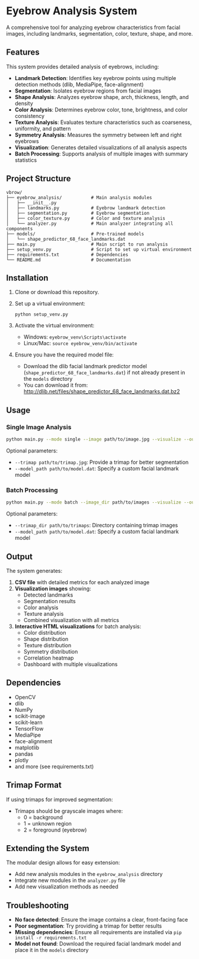 # Eyebrow Analysis System

A comprehensive tool for analyzing eyebrow characteristics from facial images, including landmarks, segmentation, color, texture, shape, and more.

## Features

This system provides detailed analysis of eyebrows, including:

- **Landmark Detection**: Identifies key eyebrow points using multiple detection methods (dlib, MediaPipe, face-alignment)
- **Segmentation**: Isolates eyebrow regions from facial images
- **Shape Analysis**: Analyzes eyebrow shape, arch, thickness, length, and density
- **Color Analysis**: Determines eyebrow color, tone, brightness, and color consistency
- **Texture Analysis**: Evaluates texture characteristics such as coarseness, uniformity, and pattern
- **Symmetry Analysis**: Measures the symmetry between left and right eyebrows
- **Visualization**: Generates detailed visualizations of all analysis aspects
- **Batch Processing**: Supports analysis of multiple images with summary statistics

## Project Structure

```
vbrow/
├── eyebrow_analysis/           # Main analysis modules
│   ├── __init__.py
│   ├── landmarks.py            # Eyebrow landmark detection
│   ├── segmentation.py         # Eyebrow segmentation
│   ├── color_texture.py        # Color and texture analysis
│   └── analyzer.py             # Main analyzer integrating all components
├── models/                     # Pre-trained models
│   └── shape_predictor_68_face_landmarks.dat
├── main.py                     # Main script to run analysis
├── setup_venv.py               # Script to set up virtual environment
├── requirements.txt            # Dependencies
└── README.md                   # Documentation
```

## Installation

1. Clone or download this repository.

2. Set up a virtual environment:
   ```
   python setup_venv.py
   ```

3. Activate the virtual environment:
   - Windows: `eyebrow_venv\Scripts\activate`
   - Linux/Mac: `source eyebrow_venv/bin/activate`

4. Ensure you have the required model file:
   - Download the dlib facial landmark predictor model (`shape_predictor_68_face_landmarks.dat`) if not already present in the `models` directory
   - You can download it from: http://dlib.net/files/shape_predictor_68_face_landmarks.dat.bz2

## Usage

### Single Image Analysis

```bash
python main.py --mode single --image path/to/image.jpg --visualize --output_dir results
```

Optional parameters:
- `--trimap path/to/trimap.jpg`: Provide a trimap for better segmentation
- `--model_path path/to/model.dat`: Specify a custom facial landmark model

### Batch Processing

```bash
python main.py --mode batch --image_dir path/to/images --visualize --output_dir results
```

Optional parameters:
- `--trimap_dir path/to/trimaps`: Directory containing trimap images
- `--model_path path/to/model.dat`: Specify a custom facial landmark model

## Output

The system generates:

1. **CSV file** with detailed metrics for each analyzed image
2. **Visualization images** showing:
   - Detected landmarks
   - Segmentation results
   - Color analysis
   - Texture analysis
   - Combined visualization with all metrics
3. **Interactive HTML visualizations** for batch analysis:
   - Color distribution
   - Shape distribution
   - Texture distribution
   - Symmetry distribution
   - Correlation heatmap
   - Dashboard with multiple visualizations

## Dependencies

- OpenCV
- dlib
- NumPy
- scikit-image
- scikit-learn
- TensorFlow
- MediaPipe
- face-alignment
- matplotlib
- pandas
- plotly
- and more (see requirements.txt)

## Trimap Format

If using trimaps for improved segmentation:
- Trimaps should be grayscale images where:
  - 0 = background
  - 1 = unknown region
  - 2 = foreground (eyebrow)

## Extending the System

The modular design allows for easy extension:

- Add new analysis modules in the `eyebrow_analysis` directory
- Integrate new modules in the `analyzer.py` file
- Add new visualization methods as needed

## Troubleshooting

- **No face detected**: Ensure the image contains a clear, front-facing face
- **Poor segmentation**: Try providing a trimap for better results
- **Missing dependencies**: Ensure all requirements are installed via `pip install -r requirements.txt`
- **Model not found**: Download the required facial landmark model and place it in the `models` directory
